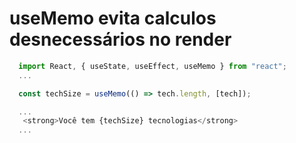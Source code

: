 # useMemo evita calculos desnecessários no render
```js
  import React, { useState, useEffect, useMemo } from "react";
  ...

  const techSize = useMemo(() => tech.length, [tech]);

  ...
   <strong>Você tem {techSize} tecnologias</strong>
  ...


```